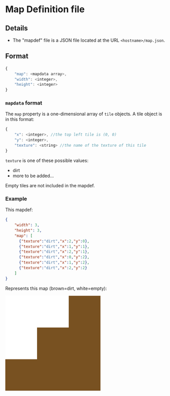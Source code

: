 # Map Definition file

## Details
- The "mapdef" file is a JSON file located at the URL `<hostname>/map.json`.

## Format
```JavaScript
{
	"map": <mapdata array>,
	"width": <integer>,
	"height": <integer>
}
```

### `mapdata` format
The `map` property is a one-dimensional array of `tile` objects. A tile object is in this format:
```JavaScript
{
	"x": <integer>, //the top left tile is (0, 0)
	"y": <integer>,
	"texture": <string> //the name of the texture of this tile
}
```

`texture` is one of these possible values:

- dirt
- more to be added...

Empty tiles are not included in the mapdef.

### Example
This mapdef:
```JSON
{
	"width": 3,
	"height": 3,
	"map": [
	  {"texture":"dirt","x":2,"y":0},
	  {"texture":"dirt","x":1,"y":1},
	  {"texture":"dirt","x":2,"y":1},
	  {"texture":"dirt","x":0,"y":2},
	  {"texture":"dirt","x":1,"y":2},
	  {"texture":"dirt","x":2,"y":2}
	]
}
```

Represents this map (brown=dirt, white=empty):

![example map image](exampleMap.png)
